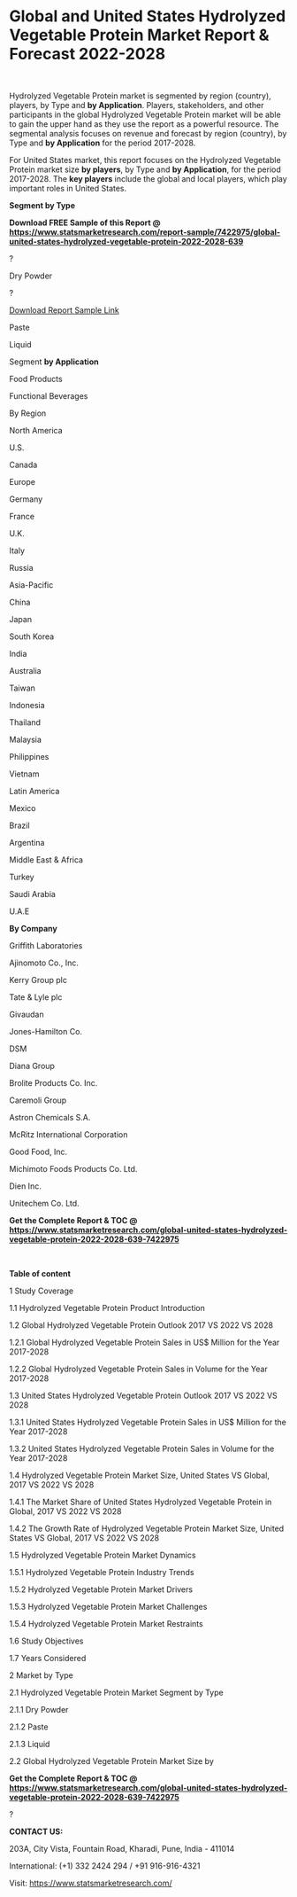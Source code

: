 <h1>Global and United States Hydrolyzed Vegetable Protein Market Report & Forecast 2022-2028</h1><br/><p>Hydrolyzed Vegetable Protein market is segmented by region (country), players, by Type and <strong>by Application</strong>. Players, stakeholders, and other participants in the global Hydrolyzed Vegetable Protein market will be able to gain the upper hand as they use the report as a powerful resource. The segmental analysis focuses on revenue and forecast by region (country), by Type and <strong>by Application</strong> for the period 2017-2028.</p>
 
 
 
 <p>For United States market, this report focuses on the Hydrolyzed Vegetable Protein market size <strong>by players</strong>, by Type and <strong>by Application</strong>, for the period 2017-2028. The <strong>key players</strong> include the global and local players, which play important roles in United States.</p>
 
 
 
 <p><strong>Segment by Type</strong></p>
 
 
 
 <div><b>Download FREE Sample of this Report @ <a href="https://www.statsmarketresearch.com/download-free-sample/7422975/global-united-states-hydrolyzed-vegetable-protein-2022-2028-639">https://www.statsmarketresearch.com/report-sample/7422975/global-united-states-hydrolyzed-vegetable-protein-2022-2028-639</a></b></div>
 
 
 
 <p>? </p>
 
 
 
 <p>Dry Powder</p>
 
 
 
 <p>? </p>
 
 
 
 <p><a href="https://www.statsmarketresearch.com/download-free-sample/7422975/global-united-states-hydrolyzed-vegetable-protein-2022-2028-639">Download Report Sample Link</a></p>
 
 
 
 <p>Paste</p>
 
 
 
 <p>Liquid</p>
 
 
 
 <p>Segment <strong>by Application</strong></p>
 
 
 
 <p>Food Products</p>
 
 
 
 <p>Functional Beverages</p>
 
 
 
 <p>By Region</p>
 
 
 
 <p>North America</p>
 
 
 
 <p>U.S.</p>
 
 
 
 <p>Canada</p>
 
 
 
 <p>Europe</p>
 
 
 
 <p>Germany</p>
 
 
 
 <p>France</p>
 
 
 
 <p>U.K.</p>
 
 
 
 <p>Italy</p>
 
 
 
 <p>Russia</p>
 
 
 
 <p>Asia-Pacific</p>
 
 
 
 <p>China</p>
 
 
 
 <p>Japan</p>
 
 
 
 <p>South Korea</p>
 
 
 
 <p>India</p>
 
 
 
 <p>Australia</p>
 
 
 
 <p>Taiwan</p>
 
 
 
 <p>Indonesia</p>
 
 
 
 <p>Thailand</p>
 
 
 
 <p>Malaysia</p>
 
 
 
 <p>Philippines</p>
 
 
 
 <p>Vietnam</p>
 
 
 
 <p>Latin America</p>
 
 
 
 <p>Mexico</p>
 
 
 
 <p>Brazil</p>
 
 
 
 <p>Argentina</p>
 
 
 
 <p>Middle East & Africa</p>
 
 
 
 <p>Turkey</p>
 
 
 
 <p>Saudi Arabia</p>
 
 
 
 <p>U.A.E</p>
 
 
 
 <p><strong>By Company</strong></p>
 
 
 
 <p>Griffith Laboratories</p>
 
 
 
 <p>Ajinomoto Co., Inc.</p>
 
 
 
 <p>Kerry Group plc</p>
 
 
 
 <p>Tate & Lyle plc</p>
 
 
 
 <p>Givaudan</p>
 
 
 
 <p>Jones-Hamilton Co.</p>
 
 
 
 <p>DSM</p>
 
 
 
 <p>Diana Group</p>
 
 
 
 <p>Brolite Products Co. Inc.</p>
 
 
 
 <p>Caremoli Group</p>
 
 
 
 <p>Astron Chemicals S.A.</p>
 
 
 
 <p>McRitz International Corporation</p>
 
 
 
 <p>Good Food, Inc.</p>
 
 
 
 <p>Michimoto Foods Products Co. Ltd.</p>
 
 
 
 <p>Dien Inc.</p>
 
 
 
 <p>Unitechem Co. Ltd.</p>
 
 
 
 <div><b>Get the Complete Report & TOC @ <a href="https://www.statsmarketresearch.com/global-united-states-hydrolyzed-vegetable-protein-2022-2028-639-7422975">https://www.statsmarketresearch.com/global-united-states-hydrolyzed-vegetable-protein-2022-2028-639-7422975</a></b></div>
 
 
 
 <p><br />
 
 <b>Table of content</b></p>
 
 
 
 <p>1 Study Coverage<br />
 
 1.1 Hydrolyzed Vegetable Protein Product Introduction<br />
 
 1.2 Global Hydrolyzed Vegetable Protein Outlook 2017 VS 2022 VS 2028<br />
 
 1.2.1 Global Hydrolyzed Vegetable Protein Sales in US$ Million for the Year 2017-2028<br />
 
 1.2.2 Global Hydrolyzed Vegetable Protein Sales in Volume for the Year 2017-2028<br />
 
 1.3 United States Hydrolyzed Vegetable Protein Outlook 2017 VS 2022 VS 2028<br />
 
 1.3.1 United States Hydrolyzed Vegetable Protein Sales in US$ Million for the Year 2017-2028<br />
 
 1.3.2 United States Hydrolyzed Vegetable Protein Sales in Volume for the Year 2017-2028<br />
 
 1.4 Hydrolyzed Vegetable Protein Market Size, United States VS Global, 2017 VS 2022 VS 2028<br />
 
 1.4.1 The Market Share of United States Hydrolyzed Vegetable Protein in Global, 2017 VS 2022 VS 2028<br />
 
 1.4.2 The Growth Rate of Hydrolyzed Vegetable Protein Market Size, United States VS Global, 2017 VS 2022 VS 2028<br />
 
 1.5 Hydrolyzed Vegetable Protein Market Dynamics<br />
 
 1.5.1 Hydrolyzed Vegetable Protein Industry Trends<br />
 
 1.5.2 Hydrolyzed Vegetable Protein Market Drivers<br />
 
 1.5.3 Hydrolyzed Vegetable Protein Market Challenges<br />
 
 1.5.4 Hydrolyzed Vegetable Protein Market Restraints<br />
 
 1.6 Study Objectives<br />
 
 1.7 Years Considered<br />
 
 2 Market by Type<br />
 
 2.1 Hydrolyzed Vegetable Protein Market Segment by Type<br />
 
 2.1.1 Dry Powder<br />
 
 2.1.2 Paste<br />
 
 2.1.3 Liquid<br />
 
 2.2 Global Hydrolyzed Vegetable Protein Market Size by</p>
 
 
 
 <div><b>Get the Complete Report & TOC @ <a href="https://www.statsmarketresearch.com/global-united-states-hydrolyzed-vegetable-protein-2022-2028-639-7422975">https://www.statsmarketresearch.com/global-united-states-hydrolyzed-vegetable-protein-2022-2028-639-7422975</a></b></div>
 
 
 
 <p>? </p>
 
 
 
 <p><b>CONTACT US:</b><br />
 
 203A, City Vista, Fountain Road, Kharadi, Pune, India - 411014<br />
 
 International: (+1) 332 2424 294 / +91 916-916-4321<br />
 
 Visit: <a href="https://www.statsmarketresearch.com/">https://www.statsmarketresearch.com/</a></p>